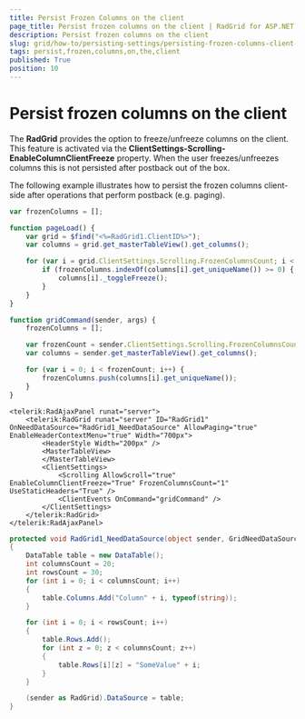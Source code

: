 ```yaml
---
title: Persist Frozen Columns on the client
page_title: Persist frozen columns on the client | RadGrid for ASP.NET AJAX Documentation
description: Persist frozen columns on the client
slug: grid/how-to/persisting-settings/persisting-frozen-columns-client-side
tags: persist,frozen,columns,on,the,client
published: True
position: 10
---
```



#  Persist frozen columns on the client


The **RadGrid** provides the option to freeze/unfreeze columns on the client. This feature is activated via the **ClientSettings-Scrolling-EnableColumnClientFreeze** property. When the user freezes/unfreezes columns this is not persisted after postback out of the box.  

The following example illustrates how to persist the frozen columns client-side after operations that perform postback (e.g. paging).


````JavaScript
var frozenColumns = [];

function pageLoad() {
    var grid = $find("<%=RadGrid1.ClientID%>");
    var columns = grid.get_masterTableView().get_columns();

    for (var i = grid.ClientSettings.Scrolling.FrozenColumnsCount; i < columns.length; i++) {
        if (frozenColumns.indexOf(columns[i].get_uniqueName()) >= 0) {
            columns[i]._toggleFreeze();
        }
    }
}

function gridCommand(sender, args) {
    frozenColumns = [];

    var frozenCount = sender.ClientSettings.Scrolling.FrozenColumnsCount;
    var columns = sender.get_masterTableView().get_columns();

    for (var i = 0; i < frozenCount; i++) {
        frozenColumns.push(columns[i].get_uniqueName());
    }
}
````
````ASP.NET
<telerik:RadAjaxPanel runat="server">
    <telerik:RadGrid runat="server" ID="RadGrid1" OnNeedDataSource="RadGrid1_NeedDataSource" AllowPaging="true" EnableHeaderContextMenu="true" Width="700px">
        <HeaderStyle Width="200px" />
        <MasterTableView>
        </MasterTableView>
        <ClientSettings>
            <Scrolling AllowScroll="true" EnableColumnClientFreeze="True" FrozenColumnsCount="1" UseStaticHeaders="True" />
            <ClientEvents OnCommand="gridCommand" />
        </ClientSettings>
    </telerik:RadGrid>
</telerik:RadAjaxPanel>
````
````C#
protected void RadGrid1_NeedDataSource(object sender, GridNeedDataSourceEventArgs e)
{
    DataTable table = new DataTable();
    int columnsCount = 20;
    int rowsCount = 30;
    for (int i = 0; i < columnsCount; i++)
    {
        table.Columns.Add("Column" + i, typeof(string));
    }

    for (int i = 0; i < rowsCount; i++)
    {
        table.Rows.Add();
        for (int z = 0; z < columnsCount; z++)
        {
            table.Rows[i][z] = "SomeValue" + i;
        }
    }

    (sender as RadGrid).DataSource = table;
}
````



